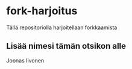 # fork-harjoitus
Tällä repositoriolla harjoitellaan forkkaamista

## Lisää nimesi tämän otsikon alle

Joonas Iivonen

